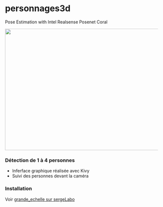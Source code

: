 # personnages3d

Pose Estimation with Intel Realsense Posenet Coral

<p align="center">
<img src="./doc/perso_kiwi.png" width="672" height="400"/>
</p>

### Détection de 1 à 4 personnes
* Inferface graphique réalisée avec Kivy
* Suivi des personnes devant la caméra

### Installation
Voir [grande_echelle sur sergeLabo](https://github.com/sergeLabo/grande_echelle)